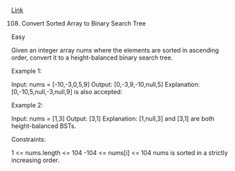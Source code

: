 [Link](https://leetcode.com/problems/convert-sorted-array-to-binary-search-tree/)

108. Convert Sorted Array to Binary Search Tree 
     
Easy 
     
Given an integer array nums where the elements are sorted in ascending order, convert it to a
height-balanced binary search tree.



Example 1:


Input: nums = [-10,-3,0,5,9]
Output: [0,-3,9,-10,null,5]
Explanation: [0,-10,5,null,-3,null,9] is also accepted:

Example 2:


Input: nums = [1,3]
Output: [3,1]
Explanation: [1,null,3] and [3,1] are both height-balanced BSTs.


Constraints:

1 <= nums.length <= 104
-104 <= nums[i] <= 104
nums is sorted in a strictly increasing order.